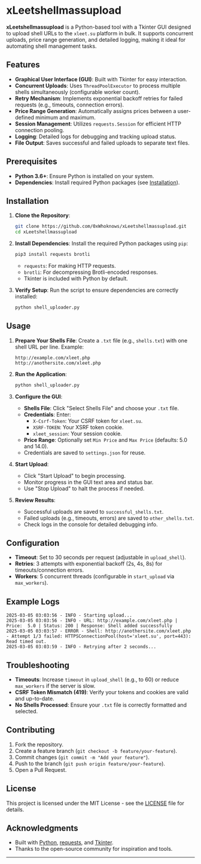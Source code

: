 # xLeetshellmassupload

**xLeetshellmassupload** is a Python-based tool with a Tkinter GUI designed to upload shell URLs to the `xleet.su` platform in bulk. It supports concurrent uploads, price range generation, and detailed logging, making it ideal for automating shell management tasks.

## Features

- **Graphical User Interface (GUI)**: Built with Tkinter for easy interaction.
- **Concurrent Uploads**: Uses `ThreadPoolExecutor` to process multiple shells simultaneously (configurable worker count).
- **Retry Mechanism**: Implements exponential backoff retries for failed requests (e.g., timeouts, connection errors).
- **Price Range Generation**: Automatically assigns prices between a user-defined minimum and maximum.
- **Session Management**: Utilizes `requests.Session` for efficient HTTP connection pooling.
- **Logging**: Detailed logs for debugging and tracking upload status.
- **File Output**: Saves successful and failed uploads to separate text files.

## Prerequisites

- **Python 3.6+**: Ensure Python is installed on your system.
- **Dependencies**: Install required Python packages (see [Installation](#installation)).

## Installation

1. **Clone the Repository**:
   ```bash
   git clone https://github.com/0xWhoknows/xLeetshellmassupload.git
   cd xLeetshellmassupload
   ```

2. **Install Dependencies**:
   Install the required Python packages using `pip`:
   ```bash
   pip3 install requests brotli
   ```
   - `requests`: For making HTTP requests.
   - `brotli`: For decompressing Brotli-encoded responses.
   - Tkinter is included with Python by default.

3. **Verify Setup**:
   Run the script to ensure dependencies are correctly installed:
   ```bash
   python shell_uploader.py
   ```

## Usage

1. **Prepare Your Shells File**:
   Create a `.txt` file (e.g., `shells.txt`) with one shell URL per line. Example:
   ```
   http://example.com/xleet.php
   http://anothersite.com/xleet.php
   ```

2. **Run the Application**:
   ```bash
   python shell_uploader.py
   ```

3. **Configure the GUI**:
   - **Shells File**: Click "Select Shells File" and choose your `.txt` file.
   - **Credentials**: Enter:
     - `X-Csrf-Token`: Your CSRF token for `xleet.su`.
     - `XSRF-TOKEN`: Your XSRF token cookie.
     - `xleet_session`: Your session cookie.
   - **Price Range**: Optionally set `Min Price` and `Max Price` (defaults: 5.0 and 14.0).
   - Credentials are saved to `settings.json` for reuse.

4. **Start Upload**:
   - Click "Start Upload" to begin processing.
   - Monitor progress in the GUI text area and status bar.
   - Use "Stop Upload" to halt the process if needed.

5. **Review Results**:
   - Successful uploads are saved to `successful_shells.txt`.
   - Failed uploads (e.g., timeouts, errors) are saved to `other_shells.txt`.
   - Check logs in the console for detailed debugging info.

## Configuration

- **Timeout**: Set to 30 seconds per request (adjustable in `upload_shell`).
- **Retries**: 3 attempts with exponential backoff (2s, 4s, 8s) for timeouts/connection errors.
- **Workers**: 5 concurrent threads (configurable in `start_upload` via `max_workers`).

## Example Logs

```
2025-03-05 03:03:56 - INFO - Starting upload...
2025-03-05 03:03:56 - INFO - URL: http://example.com/xleet.php | Price:  5.0 | Status: 200 | Response: Shell added successfully
2025-03-05 03:03:57 - ERROR - Shell: http://anothersite.com/xleet.php - Attempt 1/3 failed: HTTPSConnectionPool(host='xleet.su', port=443): Read timed out.
2025-03-05 03:03:59 - INFO - Retrying after 2 seconds...
```

## Troubleshooting

- **Timeouts**: Increase `timeout` in `upload_shell` (e.g., to 60) or reduce `max_workers` if the server is slow.
- **CSRF Token Mismatch (419)**: Verify your tokens and cookies are valid and up-to-date.
- **No Shells Processed**: Ensure your `.txt` file is correctly formatted and selected.

## Contributing

1. Fork the repository.
2. Create a feature branch (`git checkout -b feature/your-feature`).
3. Commit changes (`git commit -m "Add your feature"`).
4. Push to the branch (`git push origin feature/your-feature`).
5. Open a Pull Request.

## License

This project is licensed under the MIT License - see the [LICENSE](LICENSE) file for details.

## Acknowledgments

- Built with [Python](https://www.python.org/), [requests](https://requests.readthedocs.io/), and [Tkinter](https://docs.python.org/3/library/tkinter.html).
- Thanks to the open-source community for inspiration and tools.

---